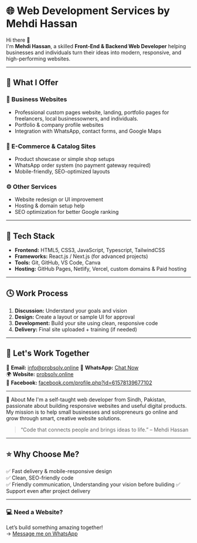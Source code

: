 # 🌐 Web Development Services by Mehdi Hassan

Hi there 👋  
I'm **Mehdi Hassan**, a skilled **Front-End & Backend Web Developer** helping businesses and individuals turn their ideas into modern, responsive, and high-performing websites.

---

## 🚀 What I Offer

### 💼 Business Websites
- Professional custom pages website, landing, portfolio pages for freelancers, local businessowners, and individuals. 
- Portfolio & company profile websites  
- Integration with WhatsApp, contact forms, and Google Maps  

### 🛒 E-Commerce & Catalog Sites
- Product showcase or simple shop setups  
- WhatsApp order system (no payment gateway required)  
- Mobile-friendly, SEO-optimized layouts

### ⚙️ Other Services
- Website redesign or UI improvement  
- Hosting & domain setup help  
- SEO optimization for better Google ranking  

---

## 🧩 Tech Stack

- **Frontend:** HTML5, CSS3, JavaScript, Typescript, TailwindCSS   
- **Frameworks:** React.js / Next.js (for advanced projects)  
- **Tools:** Git, GitHub, VS Code, Canva  
- **Hosting:** GitHub Pages, Netlify, Vercel, custom domains & Paid hosting  

---

## 🕓 Work Process

1. **Discussion:** Understand your goals and vision  
2. **Design:** Create a layout or sample UI for approval  
3. **Development:** Build your site using clean, responsive code  
4. **Delivery:** Final site uploaded + training (if needed)

---

## 💬 Let's Work Together

📩 **Email:** info@probsolv.online
💬 **WhatsApp:** [Chat Now](https://wa.me/923272583013)  
🌍 **Website:** [probsolv.online](https://www.probsolv.online)  
📱 **Facebook:** [facebook.com/profile.php?id=61578139677102](https://www.facebook.com/mehdi.hassan.607411)

---

 🧠 About Me
I'm a self-taught web developer from Sindh, Pakistan, passionate about building responsive websites and useful digital products.  
My mission is to help small businesses and solopreneurs go online and grow through smart, creative website solutions.

> “Code that connects people and brings ideas to life.” – Mehdi Hassan

---

## ⭐ Why Choose Me?
✅ Fast delivery & mobile-responsive design  
✅ Clean, SEO-friendly code  
✅ Friendly communication, Understanding your vision before buliding
✅ Support even after project delivery  

---

### 💻 Need a Website?
Let’s build something amazing together!  
→ [Message me on WhatsApp](https://wa.me/923272583013)

